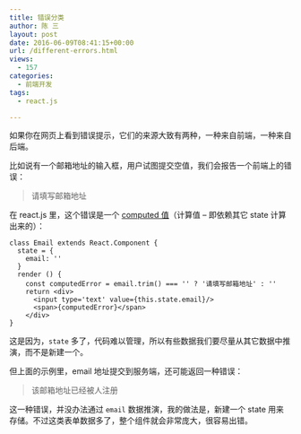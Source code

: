 ```yaml
---
title: 错误分类
author: 陈 三
layout: post
date: 2016-06-09T08:41:15+00:00
url: /different-errors.html
views:
  - 157
categories:
  - 前端开发
tags:
  - react.js

---
```

​如果你在网页上看到错误提示，它们的来源大致有两种，一种来自前端，一种来自后端。

比如说有一个邮箱地址的输入框，用户试图提交空值，我们会报告一个前端上的错误：

> 请填写邮箱地址

在 react.js 里，这个错误是一个 [computed 值][1]（计算值 &#8211; 即依赖其它 state 计算出来的）：

    class Email extends React.Component {
      state = {
        email: ''
      }
      render () {
        const computedError = email.trim() === '' ? '请填写邮箱地址' : ''
        return <div>
          <input type='text' value={this.state.email}/>
          <span>{computedError}</span>
        </div>
    }
    

这是因为，`state` 多了，代码难以管理，所以有些数据我们要尽量从其它数据中推演，而不是新建一个。

但上面的示例里，email 地址提交到服务端，还可能返回一种错误：

> 该邮箱地址已经被人注册

这一种错误，并没办法通过 `email` 数据推演，我的做法是，新建一个 state 用来存储。不过这类表单数据多了，整个组件就会非常庞大，很容易出错。

 [1]: https://facebook.github.io/react/docs/interactivity-and-dynamic-uis.html#what-shouldnt-go-in-state